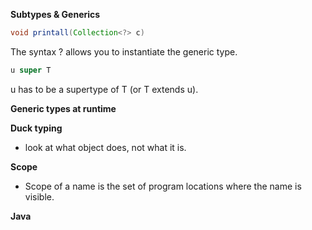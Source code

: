 **Subtypes & Generics**
```java
void printall(Collection<?> c)
```
The syntax ? allows you to instantiate the generic type.
```java
u super T 
```
u has to be a supertype of T (or T extends u).

**Generic types at runtime**

**Duck typing**
- look at what object does, not what it is.

**Scope**
- Scope of a name is the set of program locations where the name is visible.

**Java**
